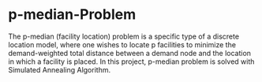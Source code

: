 # p-median-Problem
The p-median (facility location) problem is a specific type of a discrete location model, where one wishes to locate p facilities to minimize the demand-weighted total distance between a demand node and the location in which a facility is placed. In this project, p-median problem is solved with Simulated Annealing Algorithm.
